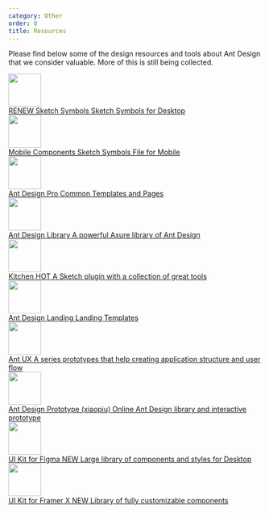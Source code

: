 ```yaml
---
category: Other
order: 0
title: Resources
---
```


Please find below some of the design resources and tools about Ant Design that we consider valuable. More of this is still being collected.

<div class="resource-cards">
  <a target="_blank" href="https://github.com/ant-design/ant-design/releases/download/resource/Ant.Design.Components.4.0.Beta.sketch" class="resource-card">
    <div class="resource-card-icon">
      <img width="65" src="https://gw.alipayobjects.com/mdn/rms_08e378/afts/img/A*XsDPQrwQZwEAAAAAAAAAAABkARQnAQ">
    </div>
    <div class="resource-card-content">
      <span class="resource-card-title">
        RENEW Sketch Symbols
      </span>
      <span class="resource-card-description">Sketch Symbols for Desktop</span>
    </div>
  </a>
  <a target="_blank" href="https://github.com/ant-design/ant-design/releases/download/resource/Ant.Design.Mobile.Template.sketch" class="resource-card">
    <div class="resource-card-icon">
      <img width="65" src="https://gw.alipayobjects.com/mdn/rms_08e378/afts/img/A*CBq9R5XenxEAAAAAAAAAAABkARQnAQ">
    </div>
    <div class="resource-card-content">
      <span class="resource-card-title">Mobile Components</span>
      <span class="resource-card-description">Sketch Symbols File for Mobile</span>
    </div>
  </a>
  <a target="_blank" href="https://github.com/ant-design/ant-design/releases/download/resource/Ant.Design.Pro.sketch" class="resource-card">
    <div class="resource-card-icon">
      <img width="65" src="https://gw.alipayobjects.com/mdn/rms_08e378/afts/img/A*JL4NSrPh8QsAAAAAAAAAAABkARQnAQ">
    </div>
    <div class="resource-card-content">
      <span class="resource-card-title">Ant Design Pro</span>
      <span class="resource-card-description">Common Templates and Pages</span>
    </div>
  </a>
  <a target="_blank" href="http://library.ant.design" class="resource-card">
    <div class="resource-card-icon">
      <img width="65" src="https://gw.alipayobjects.com/mdn/rms_08e378/afts/img/A*7-yRTpL6l0MAAAAAAAAAAABkARQnAQ">
    </div>
    <div class="resource-card-content">
      <span class="resource-card-title">Ant Design Library</span>
      <span class="resource-card-description">A powerful Axure library of Ant Design</span>
    </div>
  </a>
  <a target="_blank" href="http://kitchen.alipay.com" class="resource-card">
    <div class="resource-card-icon">
      <img width="65" src="https://gw.alipayobjects.com/mdn/rms_08e378/afts/img/A*JSzfToJBU_8AAAAAAAAAAABkARQnAQ">
    </div>
    <div class="resource-card-content">
      <span class="resource-card-title">
        Kitchen
        <span class="resource-card-hot-badge">HOT</span>
      </span>
      <span class="resource-card-description">A Sketch plugin with a collection of great tools</span>
    </div>
  </a>
  <a target="_blank" href="https://landing.ant.design/docs/download" class="resource-card">
    <div class="resource-card-icon">
      <img width="65" src="https://gw.alipayobjects.com/mdn/rms_08e378/afts/img/A*On5cQ7NoNL8AAAAAAAAAAABkARQnAQ">
    </div>
    <div class="resource-card-content">
      <span class="resource-card-title">
        Ant Design Landing
      </span>
      <span class="resource-card-description">Landing Templates</span>
    </div>
  </a>
  <a target="_blank" href="http://ux.ant.design" class="resource-card">
    <div class="resource-card-icon">
      <img width="65" src="https://gw.alipayobjects.com/mdn/rms_08e378/afts/img/A*l_PmRLizBTMAAAAAAAAAAABkARQnAQ">
    </div>
    <div class="resource-card-content">
      <span class="resource-card-title">Ant UX</span>
      <span class="resource-card-description">A series prototypes that help creating application structure and user flow</span>
    </div>
  </a>
  <a target="_blank" href="https://www.xiaopiu.com/topic/ant-design" class="resource-card">
    <div class="resource-card-icon">
      <img width="65" src="https://gw.alipayobjects.com/mdn/rms_08e378/afts/img/A*zPTWTLt72YIAAAAAAAAAAABkARQnAQ">
    </div>
    <div class="resource-card-content">
      <span class="resource-card-title">Ant Design Prototype (xiaopiu)</span>
      <span class="resource-card-description">Online Ant Design library and interactive prototype</span>
    </div>
  </a>
  <a target="_blank" href="https://www.antforfigma.com" class="resource-card">
    <div class="resource-card-icon">
      <img width="65" src="https://antforfigma.com/images/antforfigma-icon.png">
    </div>
    <div class="resource-card-content">
      <span class="resource-card-title">
        UI Kit for Figma
        <span class="resource-card-hot-badge">NEW</span>
      </span>
      <span class="resource-card-description">Large library of components and styles for Desktop</span>
    </div>
  </a>
  <a target="_blank" href="https://store.framer.com/package/bhaveshchow/ant-design-system" class="resource-card">
    <div class="resource-card-icon">
      <img width="65" src="https://gw.alipayobjects.com/mdn/rms_08e378/afts/img/A*W5TbRLtV1YYAAAAAAAAAAABkARQnAQ">
    </div>
    <div class="resource-card-content">
      <span class="resource-card-title">
        UI Kit for Framer X
        <span class="resource-card-hot-badge">NEW</span>
      </span>
      <span class="resource-card-description">Library of fully customizable components</span>
    </div>
  </a>
</div>
